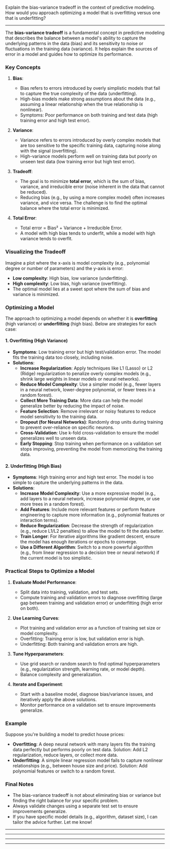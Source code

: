 Explain the bias-variance tradeoff in the context of predictive modeling. How would you approach optimizing a model that is overfitting versus one that is underfitting?

------------


The **bias-variance tradeoff** is a fundamental concept in predictive modeling that describes the balance between a model's ability to capture the underlying patterns in the data (bias) and its sensitivity to noise or fluctuations in the training data (variance). It helps explain the sources of error in a model and guides how to optimize its performance.

### Key Concepts
1. **Bias**:
   - Bias refers to errors introduced by overly simplistic models that fail to capture the true complexity of the data (underfitting).
   - High-bias models make strong assumptions about the data (e.g., assuming a linear relationship when the true relationship is nonlinear).
   - Symptoms: Poor performance on both training and test data (high training error and high test error).

2. **Variance**:
   - Variance refers to errors introduced by overly complex models that are too sensitive to the specific training data, capturing noise along with the signal (overfitting).
   - High-variance models perform well on training data but poorly on unseen test data (low training error but high test error).

3. **Tradeoff**:
   - The goal is to minimize **total error**, which is the sum of bias, variance, and irreducible error (noise inherent in the data that cannot be reduced).
   - Reducing bias (e.g., by using a more complex model) often increases variance, and vice versa. The challenge is to find the optimal balance where the total error is minimized.

4. **Total Error**:
   - Total error = Bias² + Variance + Irreducible Error.
   - A model with high bias tends to underfit, while a model with high variance tends to overfit.

### Visualizing the Tradeoff
Imagine a plot where the x-axis is model complexity (e.g., polynomial degree or number of parameters) and the y-axis is error:
- **Low complexity**: High bias, low variance (underfitting).
- **High complexity**: Low bias, high variance (overfitting).
- The optimal model lies at a sweet spot where the sum of bias and variance is minimized.

### Optimizing a Model
The approach to optimizing a model depends on whether it is **overfitting** (high variance) or **underfitting** (high bias). Below are strategies for each case:

#### 1. **Overfitting (High Variance)**
- **Symptoms**: Low training error but high test/validation error. The model fits the training data too closely, including noise.
- **Solutions**:
  - **Increase Regularization**: Apply techniques like L1 (Lasso) or L2 (Ridge) regularization to penalize overly complex models (e.g., shrink large weights in linear models or neural networks).
  - **Reduce Model Complexity**: Use a simpler model (e.g., fewer layers in a neural network, lower-degree polynomial, or fewer trees in a random forest).
  - **Collect More Training Data**: More data can help the model generalize better by reducing the impact of noise.
  - **Feature Selection**: Remove irrelevant or noisy features to reduce model sensitivity to the training data.
  - **Dropout (for Neural Networks)**: Randomly drop units during training to prevent over-reliance on specific neurons.
  - **Cross-Validation**: Use k-fold cross-validation to ensure the model generalizes well to unseen data.
  - **Early Stopping**: Stop training when performance on a validation set stops improving, preventing the model from memorizing the training data.

#### 2. **Underfitting (High Bias)**
- **Symptoms**: High training error and high test error. The model is too simple to capture the underlying patterns in the data.
- **Solutions**:
  - **Increase Model Complexity**: Use a more expressive model (e.g., add layers to a neural network, increase polynomial degree, or use more trees in a random forest).
  - **Add Features**: Include more relevant features or perform feature engineering to capture more information (e.g., polynomial features or interaction terms).
  - **Reduce Regularization**: Decrease the strength of regularization (e.g., reduce L1/L2 penalties) to allow the model to fit the data better.
  - **Train Longer**: For iterative algorithms like gradient descent, ensure the model has enough iterations or epochs to converge.
  - **Use a Different Algorithm**: Switch to a more powerful algorithm (e.g., from linear regression to a decision tree or neural network) if the current model is too simplistic.

### Practical Steps to Optimize a Model
1. **Evaluate Model Performance**:
   - Split data into training, validation, and test sets.
   - Compute training and validation errors to diagnose overfitting (large gap between training and validation error) or underfitting (high error on both).

2. **Use Learning Curves**:
   - Plot training and validation error as a function of training set size or model complexity.
   - Overfitting: Training error is low, but validation error is high.
   - Underfitting: Both training and validation errors are high.

3. **Tune Hyperparameters**:
   - Use grid search or random search to find optimal hyperparameters (e.g., regularization strength, learning rate, or model depth).
   - Balance complexity and generalization.

4. **Iterate and Experiment**:
   - Start with a baseline model, diagnose bias/variance issues, and iteratively apply the above solutions.
   - Monitor performance on a validation set to ensure improvements generalize.

### Example
Suppose you're building a model to predict house prices:
- **Overfitting**: A deep neural network with many layers fits the training data perfectly but performs poorly on test data. Solution: Add L2 regularization, reduce layers, or collect more data.
- **Underfitting**: A simple linear regression model fails to capture nonlinear relationships (e.g., between house size and price). Solution: Add polynomial features or switch to a random forest.

### Final Notes
- The bias-variance tradeoff is not about eliminating bias or variance but finding the right balance for your specific problem.
- Always validate changes using a separate test set to ensure improvements generalize.
- If you have specific model details (e.g., algorithm, dataset size), I can tailor the advice further. Let me know!

------------
------------
------------
------------
